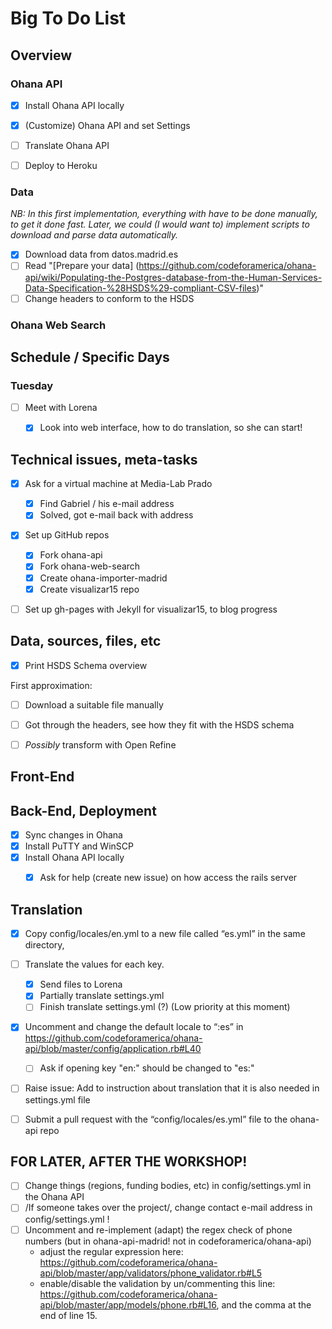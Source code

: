 Big To Do List
==============

Overview
--------
### Ohana API ###
- [x] Install Ohana API locally
- [x] (Customize) Ohana API and set Settings
- [ ] Translate Ohana API
- [ ] Deploy to Heroku


### Data ###
_NB: In this first implementation, everything with have to be done manually, to get it done fast. Later, we could (I would want to) implement scripts to download and parse data automatically._
- [x] Download data from datos.madrid.es
- [ ] Read "[Prepare your data] (https://github.com/codeforamerica/ohana-api/wiki/Populating-the-Postgres-database-from-the-Human-Services-Data-Specification-%28HSDS%29-compliant-CSV-files)"
- [ ] Change headers to conform to the HSDS

### Ohana Web Search ###






Schedule / Specific Days
------------------------
### Tuesday ###
- [ ] Meet with Lorena
  - [x] Look into web interface, how to do translation, so she can start!


Technical issues, meta-tasks
----------------------------
- [x] Ask for a virtual machine at Media-Lab Prado
  - [x] Find Gabriel / his e-mail address
  - [x] Solved, got e-mail back with address
- [x] Set up GitHub repos
  - [x] Fork ohana-api
  - [x] Fork ohana-web-search
  - [x] Create ohana-importer-madrid
  - [x] Create visualizar15 repo
- [ ] Set up gh-pages with Jekyll for visualizar15, to blog progress

  
Data, sources, files, etc
-------------------------
- [x] Print HSDS Schema overview

First approximation:
- [ ] Download a suitable file manually
- [ ] Got through the headers, see how they fit with the HSDS schema
- [ ] _Possibly_ transform with Open Refine


Front-End
---------


Back-End, Deployment
--------------------
- [x] Sync changes in Ohana
- [x] Install PuTTY and WinSCP
- [x] Install Ohana API locally
  - [x] Ask for help (create new issue) on how access the rails server

  
  
  
Translation
-----------
- [x] Copy config/locales/en.yml to a new file called “es.yml” in the same directory, 
- [ ] Translate the values for each key.
  - [x] Send files to Lorena
  - [x] Partially translate settings.yml
  - [ ] Finish translate settings.yml (?) (Low priority at this moment)
- [x] Uncomment and change the default locale to “:es” in https://github.com/codeforamerica/ohana-api/blob/master/config/application.rb#L40
  - [ ] Ask if opening key "en:" should be changed to "es:"
- [ ] Raise issue: Add to instruction about translation that it is also needed in settings.yml file
- [ ] Submit a pull request with the “config/locales/es.yml” file to the ohana-api repo


FOR LATER, AFTER THE WORKSHOP!
------------------------------
- [ ] Change things (regions, funding bodies, etc) in config/settings.yml in the Ohana API
- [ ] /If someone takes over the project/, change contact e-mail address in config/settings.yml !
- [ ] Uncomment and re-implement (adapt) the regex check of phone numbers (but in ohana-api-madrid! not in codeforamerica/ohana-api)
	- adjust the regular expression here: https://github.com/codeforamerica/ohana-api/blob/master/app/validators/phone_validator.rb#L5
	- enable/disable the validation by un/commenting this line: https://github.com/codeforamerica/ohana-api/blob/master/app/models/phone.rb#L16, and the comma at the end of line 15.


